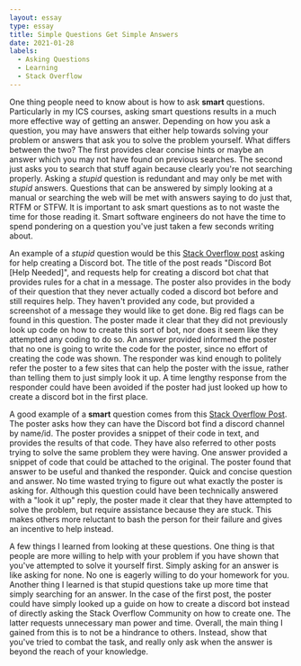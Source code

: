 ```yaml
---
layout: essay
type: essay
title: Simple Questions Get Simple Answers
date: 2021-01-28
labels:
  - Asking Questions
  - Learning
  - Stack Overflow
---
```


One thing people need to know about is how to ask **smart** questions. Particularly in my ICS courses, asking smart questions results in a much more effective way of getting an answer. Depending on how you ask a question, you may have answers that either help towards solving your problem or answers that ask you to solve the problem yourself. What differs between the two? The first provides clear concise hints or maybe an answer which you may not have found on previous searches. The second just asks you to search that stuff again because clearly you're not searching properly. Asking a *stupid* question is redundant and may only be met with *stupid* answers. Questions that can be answered by simply looking at a manual or searching the web will be met with answers saying to do just that, RTFM or STFW. It is important to ask smart questions as to not waste the time for those reading it. Smart software engineers do not have the time to spend pondering on a question you've just taken a few seconds writing about.

An example of a *stupid* question would be this [Stack Overflow post](https://stackoverflow.com/questions/46085025/discord-bot-help-needed) asking for help creating a Discord bot. The title of the post reads "Discord Bot [Help Needed]", and requests help for creating a discord bot chat that provides rules for a chat in a message. The poster also provides in the body of their question that they never actually coded a discord bot before and still requires help. They haven't provided any code, but provided a screenshot of a message they would like to get done. Big red flags can be found in this question. The poster made it clear that they did not previously look up code on how to create this sort of bot, nor does it seem like they attempted any coding to do so. An answer provided informed the poster that no one is going to write the code for the poster, since no effort of creating the code was shown. The responder was kind enough to politely refer the poster to a few sites that can help the poster with the issue, rather than telling them to just simply look it up. A time lengthy response from the responder could have been avoided if the poster had just looked up how to create a discord bot in the first place.

A good example of a **smart** question comes from this [Stack Overflow Post](https://stackoverflow.com/questions/50463163/discord-bot-cant-find-channel-by-name-or-id?rq=1). The poster asks how they can have the Discord bot find a discord channel by name/id. The poster provides a snippet of their code in text, and provides the results of that code. They have also referred to other posts trying to solve the same problem they were having. One answer provided a snippet of code that could be attached to the original. The poster found that answer to be useful and thanked the responder. Quick and concise question and answer. No time wasted trying to figure out what exactly the poster is asking for. Although this question could have been technically answered with a "look it up" reply, the poster made it clear that they have attempted to solve the problem, but require assistance because they are stuck. This makes others more reluctant to bash the person for their failure and gives an incentive to help instead.

A few things I learned from looking at these questions. One thing is that people are more willing to help with your problem if you have shown that you've attempted to solve it yourself first. Simply asking for an answer is like asking for none. No one is eagerly willing to do your homework for you. Another thing I learned is that stupid questions take up more time that simply searching for an answer. In the case of the first post, the poster could have simply looked up a guide on how to create a discord bot instead of directly asking the Stack Overflow Community on how to create one. The latter requests unnecessary man power and time. Overall, the main thing I gained from this is to not be a hindrance to others. Instead, show that you've tried to combat the task, and really only ask when the answer is beyond the reach of your knowledge.
